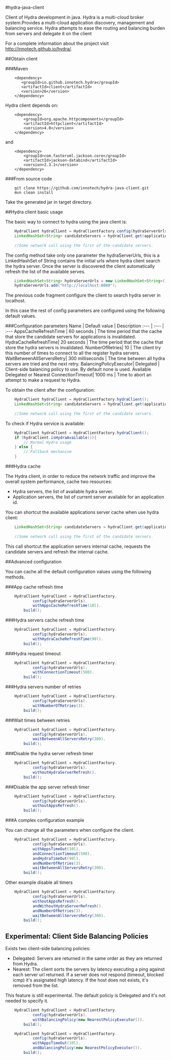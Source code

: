 #hydra-java-client

Client of Hydra development in java. Hydra is a multi-cloud broker system.Provides a multi-cloud application discovery, management and balancing service. Hydra attempts to ease the routing and balancing burden from servers and delegate it on the client 

For a complete information about the project visit http://innotech.github.io/hydra/.


##Obtain client

###Maven

```
    <dependency>
       <groupId>io.github.innotech.hydra</groupId>
       <artifactId>client</artifactId>
       <version>26</version>
    </dependency>
```

Hydra client depends on:

```
    <dependency>
    	<groupId>org.apache.httpcomponents</groupId>
    	<artifactId>httpclient</artifactId>
    	<version>4.0</version>
    </dependency>	
```

and

```
    <dependency>
    	<groupId>com.fasterxml.jackson.core</groupId>
    	<artifactId>jackson-databind</artifactId>
    	<version>2.3.1</version>
    </dependency>
```

###From source code 

```
    git clone https://github.com/innotech/hydra-java-client.git
    mvn clean install
```

Take the generated jar in target directory.

##Hydra client basic usage

The basic way to connect to hydra using the java client is:

```java
    HydraClient hydraClient = HydraClientFactory.config(hydraServerUrls).build();
    LinkedHashSet<String> candidateServers = hydraClient.get(applicationId);
  
    //Some network call using the first of the candidate servers.

```

The config method take only one parameter the hydraServerUrls, this is a LinkedHashSet of String contains the initial urls where hydra client search the hydra server. Once the server is discovered the client automatically refresh the list of the available serves.

```java
    LinkedHashSet<String> hydraServerUrls = new LinkedHashSet<String>();
    hydraServerUrls.add("http://localhost:8080");
```

The previous code fragment configure the client to search hydra server in localhost.

In this case the rest of config parameters are configured using the following default values.

###Configuration parameters
Name | Default value | Description 
:---  | :--- | :---
AppsCacheRefreshTime | 60 seconds | The time period that the cache that store the candidate servers for applications is invalidated.
HydraCacheRefreshTime| 20 seconds | The time period that the cache that store the hydra servers is invalidated.
NumberOfRetries| 10 | The client try this number of times to connect to all the register hydra servers.
WaitBetweenAllServersRetry| 300 milliseconds | The time between all hydra servers are tried and the next retry.
BalancingPolicyExecutor|  Delegated | Client-side balancing policy to use. By default none is used. Available Delegated or Nearest
ConnectionTimeout| 1000 ms | Time to abort an attempt to make a request to Hydra.

To obtain the client after the configuration:

```java
    HydraClient hydraClient = HydraClientFactory.hydraClient();
    LinkedHashSet<String> candidateServers = hydraClient.get(applicationId);
  
    //Some network call using the first of the candidate servers.
```

To check if Hydra service is available:

```java
	HydraClient hydraClient = HydraClientFactory.hydraClient();
    if (hydraClient.isHydraAvailable()){
    	// Normal Hydra usage
    } else {
    	// Fallback mechanism
    }
```

###Hydra cache

The Hydra client, in order to reduce the network traffic and improve the overall system performance, cache two resources:

+ Hydra servers, the list of available hydra server.
+ Application servers, the list of current server available for an application id.

You can shortcut the available applications server cache when use hydra client:

```java
    LinkedHashSet<String> candidateServers = hydraClient.get(applicationId,true);
  
    //Some network call using the first of the candidate servers.
```

This call shortcut the application servers internal cache, requests the candidate servers and refresh the internal cache.

##Advanced configuration

You can cache all the default configuration values using the following methods.

###App cache refresh time

```java
    HydraClient hydraClient = HydraClientFactory.
            config(hydraServerUrls).
            withAppsCacheRefreshTime(10l).
        build();
```

###Hydra servers cache refresh time

```java
    HydraClient hydraClient = HydraClientFactory.
            config(hydraServerUrls).
            withHydraCacheRefreshTime(90l).
        build();
```

###Hydra request timeout

```java
    HydraClient hydraClient = HydraClientFactory.
            config(hydraServerUrls).
            withConnectionTimeout(500).
        build();
```

###Hydra servers number of retries

```java
    HydraClient hydraClient = HydraClientFactory.
            config(hydraServerUrls).
            withNumberOfRetries(3).
        build();
```

###Wait times between retries

```java
    HydraClient hydraClient = HydraClientFactory.
            config(hydraServerUrls).
            waitBetweenAllServersRetry(300).
        build();
```

###Disable the hydra server refresh timer

```java
    HydraClient hydraClient = HydraClientFactory.
            config(hydraServerUrls).
            withoutHydraServerRefresh().
        build();
```


###Disable the app server refresh timer

```java
    HydraClient hydraClient = HydraClientFactory.
            config(hydraServerUrls).
            withoutAppsRefresh().
        build();
```


###A complex configuration example

You can change all the parameters when configure the client.

```java
    HydraClient hydraClient = HydraClientFactory.
            config(hydraServerUrls).
            withAppsTimeOut(10l).
            andConnectionTimeout(500).
            andHydraTimeOut(90l).
            andNumberOfRetries(3).
            waitBetweenAllServersRetry(300).
        build();
```

Other example disable all timers

```java
    HydraClient hydraClient = HydraClientFactory.
            config(hydraServerUrls).
            withoutAppsRefresh().
            andWithoutHydraServerRefresh().
            andNumberOfRetries(3).
            waitBetweenAllServersRetry(300).
        build();
```

## Experimental: Client Side Balancing Policies

Exists two client-side balancing policies:
* Delegated: Servers are returned in the same order as they are returned from Hydra.
* Nearest: The client sorts the servers by latency executing a ping against each server url returned. If a server does not respond (timeout, blocked icmp) it's assignated high latency. If the host does not exists, it's removed from the list.

This feature is still experimental. The default policiy is Delegated and it's not needed to specify it.

```java
    HydraClient hydraClient = HydraClientFactory.
            config(hydraServerUrls).
            withBalancingPolicy(new NearestPolicyExecutor()).
        build();
```

```java
    HydraClient hydraClient = HydraClientFactory.
            config(hydraServerUrls).
            withAppsTimeOut(10l).
            andBalancingPolicy(new NearestPolicyExecutor()).
        build();
```
